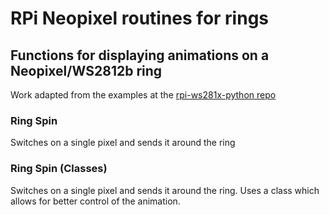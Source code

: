 # RPi Neopixel routines for rings
## Functions for displaying animations on a Neopixel/WS2812b ring

Work adapted from the examples at the [rpi-ws281x-python repo
](https://github.com/rpi-ws281x/rpi-ws281x-python)

### Ring Spin
Switches on a single pixel and sends it around the ring

### Ring Spin (Classes)
Switches on a single pixel and sends it around the ring. Uses a class which allows for better control of the animation.